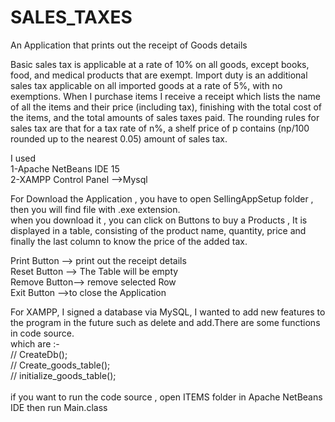 # SALES_TAXES
An Application that prints out the receipt of Goods details


Basic sales tax is applicable at a rate of 10% on all goods, except books, food, and medical
products that are exempt. Import duty is an additional sales tax
applicable on all imported goods at a rate of 5%, with no exemptions. When I purchase items
I receive a receipt which lists the name of all the items and their price (including tax),
finishing with the total cost of the items,
and the total amounts of sales taxes paid. The rounding rules for sales tax are that for a tax
rate of n%, a shelf price of p contains (np/100 rounded up to the nearest 0.05) amount of
sales tax.



I used <br />
1-Apache NetBeans IDE 15 <br />
2-XAMPP Control Panel -->Mysql<br />

For Download the Application , you have to open SellingAppSetup folder , then you will find file with .exe extension. <br />
when you download it , you can click on Buttons to buy a Products , It is displayed in a table, consisting of the product name, quantity, price and finally the last column to know the price of the added tax.<br />

Print Button --> print out the receipt details <br />
Reset Button --> The Table will be empty<br />
Remove Button--> remove selected Row <br />
Exit  Button -->to close the Application<br />

For XAMPP, I signed a database via MySQL, I wanted to add new features to the program in the future such as delete and add.There are some functions in code source.<br />
which are :-<br />
       // CreateDb(); <br />
       // Create_goods_table();<br />
       // initialize_goods_table();<br />
       <br />
       if you want to run the code source , open ITEMS folder in Apache NetBeans IDE then run Main.class<br />
